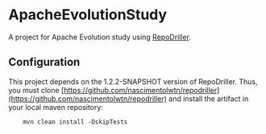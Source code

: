 # ApacheEvolutionStudy
A project for Apache Evolution study using [RepoDriller](https://github.com/mauricioaniche/repodriller).

## Configuration

This project depends on the 1.2.2-SNAPSHOT version of RepoDriller. Thus, you must clone [https://github.com/nascimentolwtn/repodriller](https://github.com/nascimentolwtn/repodriller) and install the artifact in your local maven repository:
 
```
	mvn clean install -DskipTests
```
